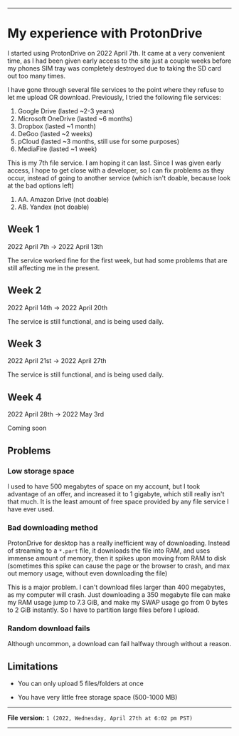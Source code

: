 
***

# My experience with ProtonDrive

I started using ProtonDrive on 2022 April 7th. It came at a very convenient time, as I had been given early access to the site just a couple weeks before my phones SIM tray was completely destroyed due to taking the SD card out too many times.

I have gone through several file services to the point where they refuse to let me upload OR download. Previously, I tried the following file services:

1. Google Drive (lasted ~2-3 years)
2. Microsoft OneDrive (lasted ~6 months)
3. Dropbox (lasted ~1 month)
4. DeGoo (lasted ~2 weeks)
5. pCloud (lasted ~3 months, still use for some purposes)
6. MediaFire (lasted ~1 week)

This is my 7th file service. I am hoping it can last. Since I was given early access, I hope to get close with a developer, so I can fix problems as they occur, instead of going to another service (which isn't doable, because look at the bad options left)

1. AA. Amazon Drive (not doable)
2. AB. Yandex (not doable)

## Week 1

2022 April 7th -> 2022 April 13th

The service worked fine for the first week, but had some problems that are still affecting me in the present.

## Week 2

2022 April 14th -> 2022 April 20th

The service is still functional, and is being used daily.

## Week 3

2022 April 21st -> 2022 April 27th

The service is still functional, and is being used daily.

## Week 4

2022 April 28th -> 2022 May 3rd

Coming soon

## Problems

### Low storage space

I used to have 500 megabytes of space on my account, but I took advantage of an offer, and increased it to 1 gigabyte, which still really isn't that much. It is the least amount of free space provided by any file service I have ever used.

### Bad downloading method

ProtonDrive for desktop has a really inefficient way of downloading. Instead of streaming to a `*.part` file, it downloads the file into RAM, and uses immense amount of memory, then it spikes upon moving from RAM to disk (sometimes this spike can cause the page or the browser to crash, and max out memory usage, without even downloading the file)

This is a major problem. I can't download files larger than 400 megabytes, as my computer will crash. Just downloading a 350 megabyte file can make my RAM usage jump to 7.3 GiB, and make my SWAP usage go from 0 bytes to 2 GiB instantly. So I have to partition large files before I upload.

### Random download fails

Although uncommon, a download can fail halfway through without a reason.

## Limitations

* You can only upload 5 files/folders at once

* You have very little free storage space (500-1000 MB)

***

**File version:** `1 (2022, Wednesday, April 27th at 6:02 pm PST)`

***
